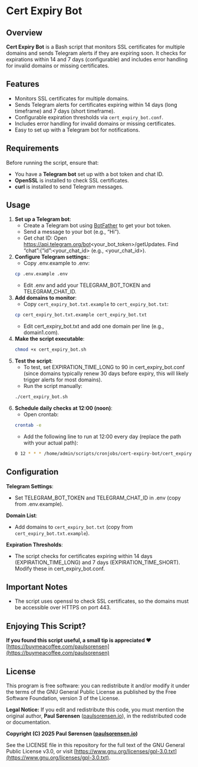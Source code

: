 # Cert Expiry Bot

## Overview
**Cert Expiry Bot** is a Bash script that monitors SSL certificates for multiple domains and sends Telegram alerts if they are expiring soon. It checks for expirations within 14 and 7 days (configurable) and includes error handling for invalid domains or missing certificates.

## Features
- Monitors SSL certificates for multiple domains.
- Sends Telegram alerts for certificates expiring within 14 days (long timeframe) and 7 days (short timeframe).
- Configurable expiration thresholds via `cert_expiry_bot.conf`.
- Includes error handling for invalid domains or missing certificates.
- Easy to set up with a Telegram bot for notifications.

## Requirements
Before running the script, ensure that:
- You have a **Telegram bot** set up with a bot token and chat ID.
- **OpenSSL** is installed to check SSL certificates.
- **curl** is installed to send Telegram messages.

## Usage
1. **Set up a Telegram bot**:
   - Create a Telegram bot using [BotFather](https://t.me/BotFather) to get your bot token.
   - Send a message to your bot (e.g., “Hi”).
   - Get chat ID: Open https://api.telegram.org/bot<your_bot_token>/getUpdates.
     Find “chat”:{“id”:<your_chat_id> (e.g., <your_chat_id>).
2. **Configure Telegram settings:**:
   - Copy .env.example to .env:
   ```bash
   cp .env.example .env
   ```   
   - Edit .env and add your TELEGRAM_BOT_TOKEN and TELEGRAM_CHAT_ID.
3. **Add domains to monitor**:
   - Copy `cert_expiry_bot.txt.example` to `cert_expiry_bot.txt`:
    ```bash
   cp cert_expiry_bot.txt.example cert_expiry_bot.txt
   ```  
   - Edit cert_expiry_bot.txt and add one domain per line (e.g., domain1.com).
4. **Make the script executable**:
   ```bash
   chmod +x cert_expiry_bot.sh
   ```
5. **Test the script**:
   - To test, set EXPIRATION_TIME_LONG to 90 in cert_expiry_bot.conf (since domains typically renew 30 days before expiry, this will likely trigger alerts for most domains).
   - Run the script manually:
   ```bash
   ./cert_expiry_bot.sh
   ```
6. **Schedule daily checks at 12:00 (noon)**:
   - Open crontab:
   ```bash
   crontab -e
   ```
   - Add the following line to run at 12:00 every day (replace the path with your actual path):
   ```bash
   0 12 * * * /home/admin/scripts/cronjobs/cert-expiry-bot/cert_expiry_bot.sh
   ```
## Configuration
   **Telegram Settings**:
   - Set TELEGRAM_BOT_TOKEN and TELEGRAM_CHAT_ID in .env (copy from .env.example).

   **Domain List**:
   - Add domains to `cert_expiry_bot.txt` (copy from `cert_expiry_bot.txt.example`). 
   
   **Expiration Thresholds**:
   - The script checks for certificates expiring within 14 days (EXPIRATION_TIME_LONG) and 7 days (EXPIRATION_TIME_SHORT). Modify these in cert_expiry_bot.conf.

## Important Notes
   - The script uses openssl to check SSL certificates, so the domains must be accessible over HTTPS on port 443.

## Enjoying This Script?
**If you found this script useful, a small tip is appreciated ❤️**
[https://buymeacoffee.com/paulsorensen](https://buymeacoffee.com/paulsorensen)

## License
This program is free software: you can redistribute it and/or modify it under the terms of the GNU General Public License as published by the Free Software Foundation, version 3 of the License.

**Legal Notice:** If you edit and redistribute this code, you must mention the original author, **Paul Sørensen** ([paulsorensen.io](https://paulsorensen.io)), in the redistributed code or documentation.

**Copyright (C) 2025 Paul Sørensen ([paulsorensen.io](https://paulsorensen.io))**

See the LICENSE file in this repository for the full text of the GNU General Public License v3.0, or visit [https://www.gnu.org/licenses/gpl-3.0.txt](https://www.gnu.org/licenses/gpl-3.0.txt).